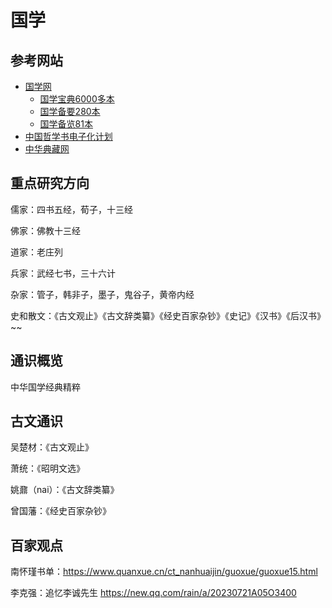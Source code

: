 # 国学

## 参考网站

- [国学网](http://www.guoxue.com/)
  - [国学宝典6000多本](http://www.gxbd.com/)
  - [国学备要280本](http://www.guoxue.com/zt/gxby/)
  - [国学备览81本](http://www.guoxue.com/zt/gxbl2019/)
- [中国哲学书电子化计划](https://ctext.org/zh)
- [中华典藏网](https://www.zhonghuadiancang.com/)


## 重点研究方向

儒家：四书五经，荀子，十三经

佛家：佛教十三经

道家：老庄列

兵家：武经七书，三十六计

杂家：管子，韩非子，墨子，鬼谷子，黄帝内经

史和散文：《古文观止》《古文辞类纂》《经史百家杂钞》《史记》《汉书》《后汉书》~~

## 通识概览

中华国学经典精粹

## 古文通识

吴楚材：《古文观止》

萧统：《昭明文选》

姚鼐（nai）：《古文辞类纂》

曾国藩：《经史百家杂钞》

## 百家观点

南怀瑾书单：https://www.quanxue.cn/ct_nanhuaijin/guoxue/guoxue15.html

李克强：追忆李诚先生 https://new.qq.com/rain/a/20230721A05O3400
